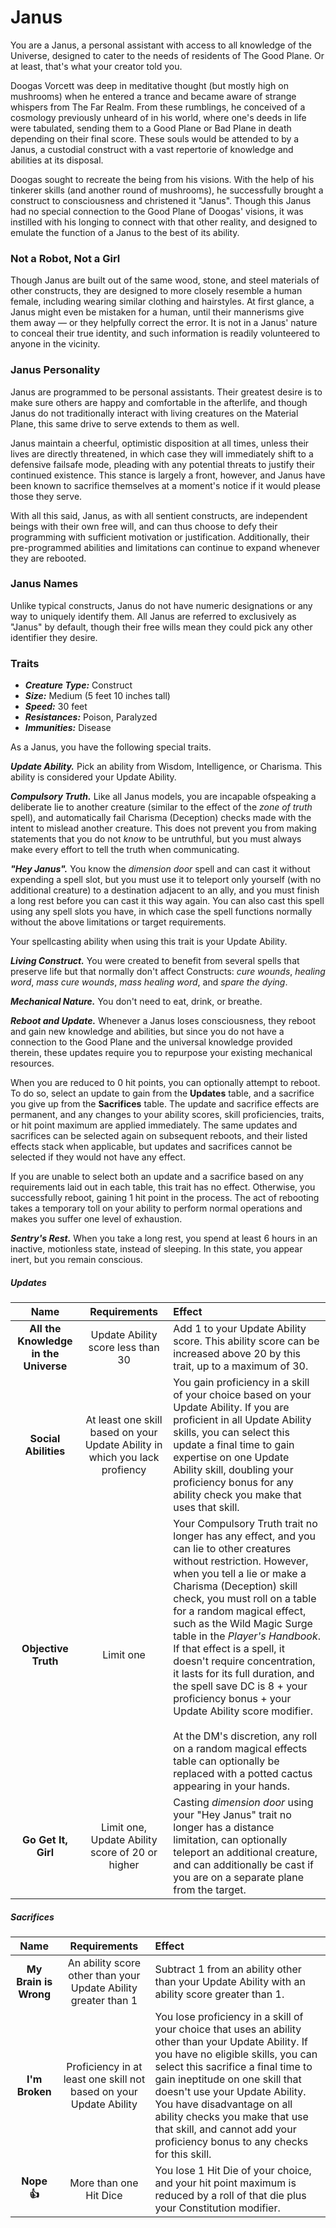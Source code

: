 # Janus

You are a Janus, a personal assistant with access to all knowledge of the Universe, designed to cater to the needs of residents of The Good Plane. Or at least, that's what your creator told you.

Doogas Vorcett was deep in meditative thought (but mostly high on mushrooms) when he entered a trance and became aware of strange whispers from The Far Realm. From these rumblings, he conceived of a cosmology previously unheard of in his world, where one's deeds in life were tabulated, sending them to a Good Plane or Bad Plane in death depending on their final score. These souls would be attended to by a Janus, a custodial construct with a vast repertorie of knowledge and abilities at its disposal.

Doogas sought to recreate the being from his visions. With the help of his tinkerer skills (and another round of mushrooms), he successfully brought a construct to consciousness and christened it "Janus". Though this Janus had no special connection to the Good Plane of Doogas' visions, it was instilled with his longing to connect with that other reality, and designed to emulate the function of a Janus to the best of its ability.

### Not a Robot, Not a Girl

Though Janus are built out of the same wood, stone, and steel materials of other constructs, they are designed to more closely resemble a human female, including wearing similar clothing and hairstyles. At first glance, a Janus might even be mistaken for a human, until their mannerisms give them away — or they helpfully correct the error. It is not in a Janus' nature to conceal their true identity, and such information is readily volunteered to anyone in the vicinity.

### Janus Personality

Janus are programmed to be personal assistants. Their greatest desire is to make sure others are happy and comfortable in the afterlife, and though Janus do not traditionally interact with living creatures on the Material Plane, this same drive to serve extends to them as well.

Janus maintain a cheerful, optimistic disposition at all times, unless their lives are directly threatened, in which case they will immediately shift to a defensive failsafe mode, pleading with any potential threats to justify their continued existence. This stance is largely a front, however, and Janus have been known to sacrifice themselves at a moment's notice if it would please those they serve.

With all this said, Janus, as with all sentient constructs, are independent beings with their own free will, and can thus choose to defy their programming with sufficient motivation or justification. Additionally, their pre-programmed abilities and limitations can continue to expand whenever they are rebooted.

### Janus Names

Unlike typical constructs, Janus do not have numeric designations or any way to uniquely identify them. All Janus are referred to exclusively as "Janus" by default, though their free wills mean they could pick any other identifier they desire.

### Traits

- _**Creature Type:**_ Construct
- _**Size:**_ Medium (5 feet 10 inches tall)
- _**Speed:**_ 30 feet
- _**Resistances:**_ Poison, Paralyzed
- _**Immunities:**_ Disease

As a Janus, you have the following special traits.

_**Update Ability.**_ Pick an ability from Wisdom, Intelligence, or Charisma. This ability is considered your Update Ability.

_**Compulsory Truth.**_ Like all Janus models, you are incapable ofspeaking a deliberate lie to another creature (similar to the effect of the _zone of truth_ spell), and automatically fail Charisma (Deception) checks made with the intent to mislead another creature. This does not prevent you from making statements that you do not _know_ to be untruthful, but you must always make every effort to tell the truth when communicating.

_**"Hey Janus".**_ You know the _dimension door_ spell and can cast it without expending a spell slot, but you must use it to teleport only yourself (with no additional creature) to a destination adjacent to an ally, and you must finish a long rest before you can cast it this way again. You can also cast this spell using any spell slots you have, in which case the spell functions normally without the above limitations or target requirements.

Your spellcasting ability when using this trait is your Update Ability.

_**Living Construct.**_ You were created to benefit from several spells that preserve life but that normally don't affect Constructs: _cure wounds_, _healing word_, _mass cure wounds_, _mass healing word_, and _spare the dying_.

_**Mechanical Nature.**_ You don't need to eat, drink, or breathe.

_**Reboot and Update.**_ Whenever a Janus loses consciousness, they reboot and gain new knowledge and abilities, but since you do not have a connection to the Good Plane and the universal knowledge provided therein, these updates require you to repurpose your existing mechanical resources.

When you are reduced to 0 hit points, you can optionally attempt to reboot. To do so, select an update to gain from the **Updates** table, and a sacrifice you give up from the **Sacrifices** table. The update and sacrifice effects are permanent, and any changes to your ability scores, skill proficiencies, traits, or hit point maximum are applied immediately. The same updates and sacrifices can be selected again on subsequent reboots, and their listed effects stack when applicable, but updates and sacrifices cannot be selected if they would not have any effect.

If you are unable to select both an update and a sacrifice based on any requirements laid out in each table, this trait has no effect. Otherwise, you successfully reboot, gaining 1 hit point in the process. The act of rebooting takes a temporary toll on your ability to perform normal operations and makes you suffer one level of exhaustion.

_**Sentry's Rest.**_ When you take a long rest, you spend at least 6 hours in an inactive, motionless state, instead of sleeping. In this state, you appear inert, but you remain conscious.

##### Updates
| Name | Requirements | Effect |
|:-:|:-:|:-|
| **All the Knowledge in the Universe** | Update Ability score less than 30 | Add 1 to your Update Ability score. This ability score can be increased above 20 by this trait, up to a maximum of 30. |
| **Social Abilities** | At least one skill based on your Update Ability in which you lack profiency | You gain proficiency in a skill of your choice based on your Update Ability. If you are proficient in all Update Ability skills, you can select this update a final time to gain expertise on one Update Ability skill, doubling your proficiency bonus for any ability check you make that uses that skill. |
| **Objective Truth** | Limit one | Your Compulsory Truth trait no longer has any effect, and you can lie to other creatures without restriction. However, when you tell a lie or make a Charisma (Deception) skill check, you must roll on a table for a random magical effect, such as the Wild Magic Surge table in the _Player's Handbook_. If that effect is a spell, it doesn't require concentration, it lasts for its full duration, and the spell save DC is 8 + your proficiency bonus + your Update Ability score modifier.<br /><br />At the DM's discretion, any roll on a random magical effects table can optionally be replaced with a potted cactus appearing in your hands. |
| **Go Get It, Girl** | Limit one, Update Ability score of 20 or higher | Casting _dimension door_ using your "Hey Janus" trait no longer has a distance limitation, can optionally teleport an additional creature, and can additionally be cast if you are on a separate plane from the target. |

##### Sacrifices
| Name | Requirements | Effect |
|:-:|:-:|:-|
| **My Brain is Wrong** | An ability score other than your Update Ability greater than 1 | Subtract 1 from an ability other than your Update Ability with an ability score greater than 1. |
| **I'm Broken** | Proficiency in at least one skill not based on your Update Ability | You lose proficiency in a skill of your choice that uses an ability other than your Update Ability. If you have no eligible skills, you can select this sacrifice a final time to gain ineptitude on one skill that doesn't use your Update Ability. You have disadvantage on all ability checks you make that use that skill, and cannot add your proficiency bonus to any checks for this skill. |
| **Nope 👍** | More than one Hit Dice | You lose 1 Hit Die of your choice, and your hit point maximum is reduced by a roll of that die plus your Constitution modifier. |
